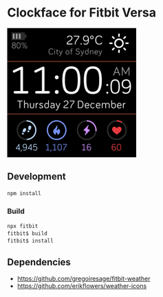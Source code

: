 # Clockface for Fitbit Versa

![screenshot](/screenshots/watchface.png)

## Development

```javascript
npm install
```

### Build

```javascript
npx fitbit
fitbit$ build
fitbit$ install
```

## Dependencies

* <https://github.com/gregoiresage/fitbit-weather>
* <https://github.com/erikflowers/weather-icons>
